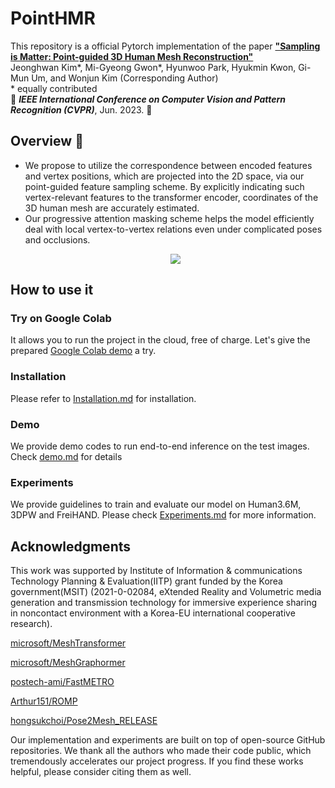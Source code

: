 # PointHMR

This repository is a official Pytorch implementation of the paper [**"Sampling is Matter: Point-guided 3D Human Mesh Reconstruction"**](https://) <br>
Jeonghwan Kim*, Mi-Gyeong Gwon*, Hyunwoo Park, Hyukmin Kwon, Gi-Mun Um, and Wonjun Kim (Corresponding Author) <br>
\* equally contributed <br>
:maple_leaf: ***IEEE International Conference on Computer Vision and Pattern Recognition (CVPR)***, Jun. 2023. :maple_leaf:

## Overview :eyes:
- We propose to utilize the correspondence between encoded features and vertex positions, which are projected into the 2D space, via our point-guided feature sampling scheme. By explicitly indicating such vertex-relevant features to the transformer encoder, coordinates of the 3D human mesh are accurately estimated.
- Our progressive attention masking scheme helps the model efficiently deal with local vertex-to-vertex relations even under complicated poses and occlusions.
    <p align="center"><img src='https://github.com/DCVL-3D/PointHMR_release/blob/main/documents/fig1.png'></p>


## How to use it

### Try on Google Colab
It allows you to run the project in the cloud, free of charge. 
Let's give the prepared [Google Colab demo](https://colab.research.google.com/) a try.

### Installation

Please refer to [Installation.md](documents/installation.md) for installation.

### Demo

We provide demo codes to run end-to-end inference on the test images.
Check [demo.md](docs/demo.md) for details

### Experiments
We provide guidelines to train and evaluate our model on Human3.6M, 3DPW and FreiHAND.
Please check [Experiments.md](documents/Experiments.md) for more information.

## Acknowledgments
This work was supported by Institute of Information \& communications Technology Planning \& Evaluation(IITP) grant funded by the Korea government(MSIT) (2021-0-02084, eXtended Reality and Volumetric media generation and transmission technology for immersive experience sharing in noncontact environment with a Korea-EU international cooperative research).

[microsoft/MeshTransformer](https://github.com/microsoft/MeshTransformer) 

[microsoft/MeshGraphormer](https://github.com/microsoft/MeshGraphormer) 

[postech-ami/FastMETRO](https://github.com/postech-ami/FastMETRO) 

[Arthur151/ROMP](https://github.com/Arthur151/ROMP) 

[hongsukchoi/Pose2Mesh_RELEASE](https://github.com/hongsukchoi/Pose2Mesh_RELEASE)

Our implementation and experiments are built on top of open-source GitHub repositories. We thank all the authors who made their code public, which tremendously accelerates our project progress. If you find these works helpful, please consider citing them as well.
<!--
## License
 -->
